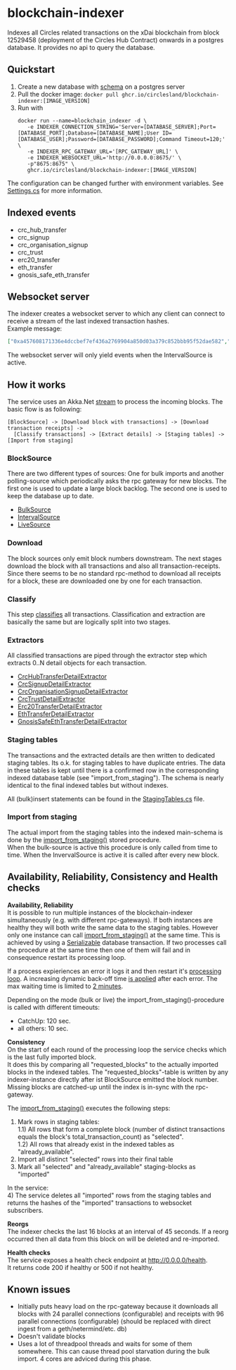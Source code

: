 # blockchain-indexer

Indexes all Circles related transactions on the xDai blockchain from block 12529458 (deployment of the Circles Hub Contract) onwards in a postgres database. It provides no api to query the database.

## Quickstart
1) Create a new database with [schema](https://github.com/circlesland/blockchain-indexer/blob/main/CirclesLand.BlockchainIndexer/Schema.sql) on a postgres server
2) Pull the docker image: `docker pull ghcr.io/circlesland/blockchain-indexer:[IMAGE_VERSION]`
3) Run with
   ```shell
   docker run --name=blockchain_indexer -d \ 
      -e INDEXER_CONNECTION_STRING='Server=[DATABASE_SERVER];Port=[DATABASE_PORT];Database=[DATABASE_NAME];User ID=[DATABASE_USER];Password=[DATABASE_PASSWORD];Command Timeout=120;' \
      -e INDEXER_RPC_GATEWAY_URL='[RPC_GATEWAY_URL]' \
      -e INDEXER_WEBSOCKET_URL='http://0.0.0.0:8675/' \
      -p"8675:8675" \
      ghcr.io/circlesland/blockchain-indexer:[IMAGE_VERSION]
   ```
The configuration can be changed further with environment variables. See [Settings.cs](https://github.com/circlesland/blockchain-indexer/blob/main/CirclesLand.BlockchainIndexer/Settings.cs) for more information.

## Indexed events
* crc_hub_transfer
* crc_signup
* crc_organisation_signup
* crc_trust
* erc20_transfer
* eth_transfer
* gnosis_safe_eth_transfer

## Websocket server
The indexer creates a websocket server to which any client can connect to receive a stream of the last indexed transaction hashes.  
Example message:  
```json
["0xa457608171336e4dccbef7ef436a2769904a850d03a379c852bbb95f52dae582","0x0104b20fd0ed4655c2427881f1e2bbd2b655ad4669b359837da5b1ef72f58656","0x486fd78a556005073cebd5692e0ebd387e5e6d898e39a7257aceddb6d558f2f0","0xa8979b035c79acc408786856241afbc53c4c2213ad552dd6fc9fa36ec2bad536","0x2de1c915ac4872795050f9085c58451a878603e25ae745f64c130ac6038a7e6f","0xd9cdd53ce5f5e7998bdc0323c7770c346048ab48c8f84dd1e394151979f31a7d","0xac54d87e4965e474fd5996c0fd4729fae121836090e1a46761309a19dc052176","0x8e2bb90ee547902e53392f4433110b57ddcb813af9ca948ef7fc04b114249655","0xbd8a432ca4e40a00953f9f268a921ec87dafd2e7c6da0766855816eb1e66d791","0x375d12f40caaef02ef0db8a24eeed1c54ab88fa2b5a48a26af36abbcb82b917e","0x344ea59f582690b70ce12b74aad9a8842cda467ad62afd5da486f2a2d091eada","0x343d5fb4ddec41319178521822c0eda06a76cdc49d9c0b43427f2c9819db3931","0x2674194ff89daddaed09de96baf7128401efe1c031b43e65148bf3d581725b43","0xfa78330d4de0d742f286d5fcf6f2a26c28322fa6156dc1202034628a877d2d34","0xd721d7a5ec7f5ec83fe0162ade62758d4af26cd50d1467d546d8674ceb82f61f","0xe947a66859a365f391166907746a2635cd7254cc19ce0c3c2b329f8909ed572b","0x41c42d20c170e57245908a01e3828cace349bd4359510ff2711556dd3a868863","0xa5d686ecb48eddcd3cbec8b234109891f03d5df4c2762d90dd812405522f40ad","0x8a967f11472850714cda9f55cb7e4aea5a998fe92fedd791662ed54bb9fc10d8","0x08184f71daf1e240b6f1a7a70e3856cce0c547cd3d3fb80c2d658b553fe56f17","0x9a406be95c1a92989c04eb18da60acf84fbc3a2d8019292e66eeba2e52b65c46","0x023465a298509ec27c2e20a7afaf38ecbd5b0131d12f33156ce00ba71f82d30c"]
```
The websocket server will only yield events when the IntervalSource is active.

## How it works
The service uses an Akka.Net [stream](https://github.com/circlesland/blockchain-indexer/blob/997a0b393317882412bd2ad499cf1bdea34f1e0b/CirclesLand.BlockchainIndexer/Indexer..cs#L107) to process the incoming blocks. The basic flow is as following:
```
[BlockSource] -> [Download block with transactions] -> [Download transaction receipts] -> 
  [Classify transactions] -> [Extract details] -> [Staging tables] -> [Import from staging]
```

### BlockSource
There are two different types of sources: One for bulk imports and another polling-source which periodically asks the rpc gateway for new blocks.
The first one is used to update a large block backlog. The second one is used to keep the database up to date.
* [BulkSource](https://github.com/circlesland/blockchain-indexer/blob/main/CirclesLand.BlockchainIndexer/Sources/BulkSource.cs)
* [IntervalSource](https://github.com/circlesland/blockchain-indexer/blob/main/CirclesLand.BlockchainIndexer/Sources/IntervalSource.cs)
* [LiveSource](https://github.com/circlesland/blockchain-indexer/blob/main/CirclesLand.BlockchainIndexer/Sources/LiveSource.cs)

### Download
The block sources only emit block numbers downstream. The next stages download the block with all transactions and also all transaction-receipts.  
Since there seems to be no standard rpc-method to download all receipts for a block, these are downloaded one by one for each transaction.  

### Classify
This step [classifies](https://github.com/circlesland/blockchain-indexer/blob/997a0b393317882412bd2ad499cf1bdea34f1e0b/CirclesLand.BlockchainIndexer/DetailExtractors/TransactionClassifier.cs#L12) all transactions.
Classification and extraction are basically the same but are logically split into two stages.

### Extractors
All classified transactions are piped through the extractor step which extracts 0..N detail objects for each transaction.
* [CrcHubTransferDetailExtractor](https://github.com/circlesland/blockchain-indexer/blob/main/CirclesLand.BlockchainIndexer/DetailExtractors/CrcHubTransferDetailExtractor.cs)
* [CrcSignupDetailExtractor](https://github.com/circlesland/blockchain-indexer/blob/main/CirclesLand.BlockchainIndexer/DetailExtractors/CrcOrganisationSignupDetailExtractor.cs)
* [CrcOrganisationSignupDetailExtractor](https://github.com/circlesland/blockchain-indexer/blob/main/CirclesLand.BlockchainIndexer/DetailExtractors/CrcOrganisationSignupDetailExtractor.cs)
* [CrcTrustDetailExtractor](https://github.com/circlesland/blockchain-indexer/blob/main/CirclesLand.BlockchainIndexer/DetailExtractors/CrcTrustDetailExtractor.cs)
* [Erc20TransferDetailExtractor](https://github.com/circlesland/blockchain-indexer/blob/main/CirclesLand.BlockchainIndexer/DetailExtractors/Erc20TransferDetailExtractor.cs)
* [EthTransferDetailExtractor](https://github.com/circlesland/blockchain-indexer/blob/main/CirclesLand.BlockchainIndexer/DetailExtractors/EthTransferDetailExtractor.cs)
* [GnosisSafeEthTransferDetailExtractor](https://github.com/circlesland/blockchain-indexer/blob/main/CirclesLand.BlockchainIndexer/DetailExtractors/GnosisSafeEthTransferDetailExtractor.cs)

### Staging tables
The transactions and the extracted details are then written to dedicated staging tables. Its o.k. for staging tables to have duplicate entries. The data in these
tables is kept until there is a confirmed row in the corresponding indexed database table (see "import_from_staging"). The schema is nearly identical to the final indexed tables but without indexes.  

All (bulk)insert statements can be found in the [StagingTables.cs](https://github.com/circlesland/blockchain-indexer/blob/main/CirclesLand.BlockchainIndexer/Persistence/StagingTables.cs) file.

### Import from staging
The actual import from the staging tables into the indexed main-schema is done by the [import_from_staging()](https://github.com/circlesland/blockchain-indexer/blob/0aba70b57e5702292b684a1603258bdf0fd64747/CirclesLand.BlockchainIndexer/Schema.sql#L956) stored procedure.  
When the bulk-source is active this procedure is only called from time to time. When the InvervalSource is active it is called after every new block.

## Availability, Reliability, Consistency and Health checks
**Availability, Reliability**  
It is possible to run multiple instances of the blockchain-indexer simultaneously (e.g. with different rpc-gateways). If both instances are healthy they will both write the same data to the staging tables. However only one instance can call [import_from_staging()](https://github.com/circlesland/blockchain-indexer/blob/0aba70b57e5702292b684a1603258bdf0fd64747/CirclesLand.BlockchainIndexer/Schema.sql#L956) at the same time. This is achieved by using a [Serializable](https://www.postgresql.org/docs/9.5/transaction-iso.html#XACT-SERIALIZABLE) database transaction. If two processes call the procedure at the same time then one of them will fail and in consequence restart its processing loop.

If a process expieriences an error it logs it and then restart it's [processing loop](https://github.com/circlesland/blockchain-indexer/blob/14a368a2eb03b8aad2f94f7196951fc27eab4172/CirclesLand.BlockchainIndexer/Indexer..cs#L50). A increasing dynamic back-off time [is applied](https://github.com/circlesland/blockchain-indexer/blob/14a368a2eb03b8aad2f94f7196951fc27eab4172/CirclesLand.BlockchainIndexer/Indexer..cs#L60) after each error. The max waiting time is limited to [2 minutes](https://github.com/circlesland/blockchain-indexer/blob/14a368a2eb03b8aad2f94f7196951fc27eab4172/CirclesLand.BlockchainIndexer/Settings.cs#L13). 

Depending on the mode (bulk or live) the import_from_staging()-procedure is called with different timeouts:  
* CatchUp: 120 sec.
* all others: 10 sec.

**Consistency**  
On the start of each round of the processing loop the service checks which is the last fully imported block.  
It does this by comparing all "requested_blocks" to the actually imported blocks in the indexed tables.
The "requested_blocks"-table is written by any indexer-instance directly after ist BlockSource emitted the block number.
Missing blocks are catched-up until the index is in-sync with the rpc-gateway.

The [import_from_staging()](https://github.com/circlesland/blockchain-indexer/blob/0aba70b57e5702292b684a1603258bdf0fd64747/CirclesLand.BlockchainIndexer/Schema.sql#L956) executes the following steps:  
1) Mark rows in staging tables:  
   1.1) All rows that form a complete block (number of distinct transactions equals the block's total_transaction_count) as "selected".  
   1.2) All rows that already exist in the indexed tables as "already_available".  
2) Import all distinct "selected" rows into their final table
3) Mark all "selected" and "already_available" staging-blocks as "imported"  

In the service:  
4) The service deletes all "imported" rows from the staging tables and returns the hashes of the "imported" transactions to websocket subscribers.

**Reorgs**  
The indexer checks the last 16 blocks at an interval of 45 seconds.
If a reorg occurred then all data from this block on will be deleted and re-imported.

**Health checks**   
The service exposes a health check endpoint at http://0.0.0.0/health.  
It returns code 200 if healthy or 500 if not healthy.

## Known issues
* Initially puts heavy load on the rpc-gateway because it downloads all blocks with 24 parallel connections (configurable) and receipts with 96 parallel connections (configurable) (should be replaced with direct ingest from a geth/netermind/etc. db)
* Doesn't validate blocks
* Uses a lot of threadpool threads and waits for some of them somewhere. This can cause thread pool starvation during the bulk import. 4 cores are adviced during this phase.
